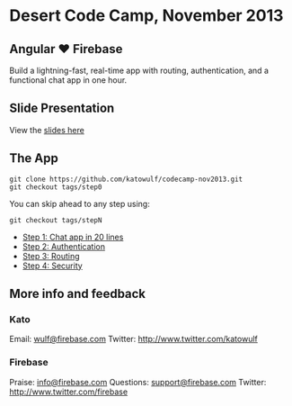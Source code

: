 # Desert Code Camp, November 2013

## Angular ♥ Firebase

Build a lightning-fast, real-time app with routing, authentication, and a functional chat app in one hour.

## Slide Presentation

View the [slides here](http://katowulf.github.io/codecamp-nov2013/slides/)

## The App

    git clone https://github.com/katowulf/codecamp-nov2013.git
    git checkout tags/step0

You can skip ahead to any step using:

    git checkout tags/stepN

   - [Step 1: Chat app in 20 lines](http://katowulf.github.io/codecamp-nov2013/app/step1.html)
   - [Step 2: Authentication](http://katowulf.github.io/codecamp-nov2013/app/step2.html)
   - [Step 3: Routing](http://katowulf.github.io/codecamp-nov2013/app/step3.html)
   - [Step 4: Security](http://katowulf.github.io/codecamp-nov2013/app/step4.html)

## More info and feedback

### Kato

Email: wulf@firebase.com
Twitter: http://www.twitter.com/katowulf

### Firebase

Praise: info@firebase.com
Questions: support@firebase.com
Twitter: http://www.twitter.com/firebase
